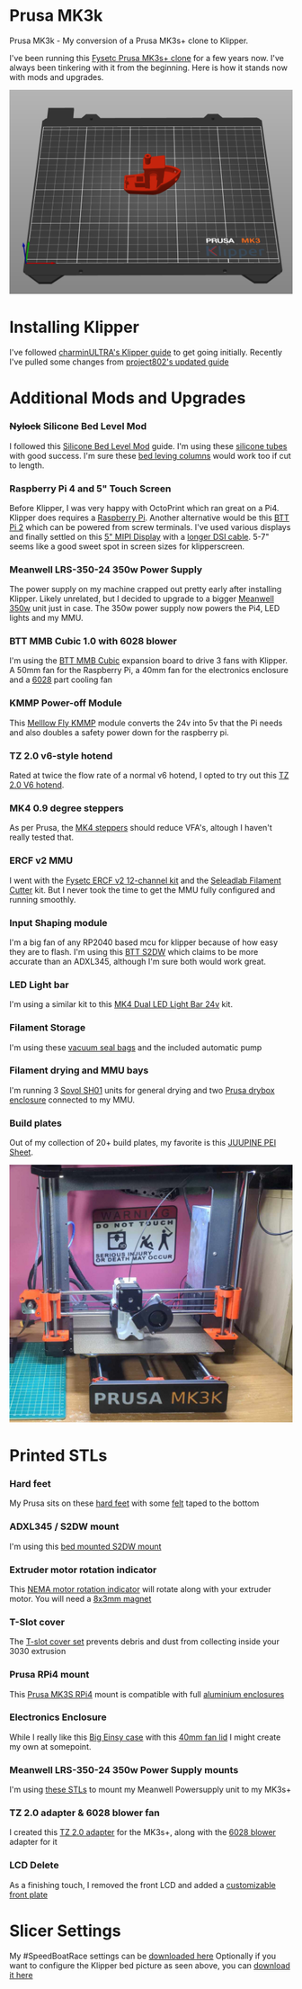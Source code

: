 # Prusa MK3k

Prusa MK3k - My conversion of a Prusa MK3s+ clone to Klipper.

I've been running this [Fysetc Prusa MK3s+ clone](https://s.click.aliexpress.com/e/_oB2yb0x) for a few years now. I've always been tinkering with it from the beginning. Here is how it stands now with mods and upgrades.

![slicer](assets/slicer.png)


# Installing Klipper

I've followed [charminULTRA's Klipper guide](https://github.com/charminULTRA/Klipper-Input-Shaping-MK3S-Upgrade) to get going initially. Recently I've pulled some changes from [project802's updated guide](https://github.com/project802/Klipper-Input-Shaping-MK3S-Upgrade)


# Additional Mods and Upgrades

### ~~Nylock~~ Silicone Bed Level Mod

I followed this [Silicone Bed Level Mod](https://www.schweinert.com/silicone-bed-level-mod-prusa-mk3/) guide. I'm using these [silicone tubes](https://s.click.aliexpress.com/e/_oCNcppl) with good success. I'm sure these [bed leving columns](https://s.click.aliexpress.com/e/_olThvdz) would work too if cut to length.

### Raspberry Pi 4 and 5" Touch Screen

Before Klipper, I was very happy with OctoPrint which ran great on a Pi4. Klipper does requires a [Raspberry Pi](https://s.click.aliexpress.com/e/_on8JnaX). Another alternative would be this [BTT Pi 2](https://s.click.aliexpress.com/e/_oEV29sb) which can be powered from screw terminals. I've used various displays and finally settled on this [5" MIPI Display](https://s.click.aliexpress.com/e/_onpiPqB) with a [longer DSI cable](https://s.click.aliexpress.com/e/_oB68LnZ). 5-7" seems like a good sweet spot in screen sizes for klipperscreen.

### Meanwell LRS-350-24 350w Power Supply

The power supply on my machine crapped out pretty early after installing Klipper. Likely unrelated, but I decided to upgrade to a bigger [Meanwell 350w](https://s.click.aliexpress.com/e/_oExWxLh) unit just in case. The 350w power supply now powers the Pi4, LED lights and my MMU.

### BTT MMB Cubic 1.0 with 6028 blower

I'm using the [BTT MMB Cubic](https://s.click.aliexpress.com/e/_omvtHcw) expansion board to drive 3 fans with Klipper. A 50mm fan for the Raspberry Pi, a 40mm fan for the electronics enclosure and a [6028](https://s.click.aliexpress.com/e/_ooHfhSW) part cooling fan

### KMMP Power-off Module

This [Melllow Fly KMMP](https://s.click.aliexpress.com/e/_oBRjS79) module converts the 24v into 5v that the Pi needs and also doubles a safety power down for the raspberry pi.

### TZ 2.0 v6-style hotend

Rated at twice the flow rate of a normal v6 hotend, I opted to try out this [TZ 2.0 V6 hotend](https://s.click.aliexpress.com/e/_oofLEeJ).

### MK4 0.9 degree steppers

As per Prusa, the [MK4 steppers](https://s.click.aliexpress.com/e/_ok2TuVv) should reduce VFA's, altough I haven't really tested that.

### ERCF v2 MMU

I went with the [Fysetc ERCF v2 12-channel kit](https://s.click.aliexpress.com/e/_opTF3ZV) and the [Seleadlab Filament Cutter](https://s.click.aliexpress.com/e/_okhysFz) kit. But I never took the time to get the MMU fully configured and running smoothly.

### Input Shaping module

I'm a big fan of any RP2040 based mcu for klipper because of how easy they are to flash. I'm using this [BTT S2DW](https://s.click.aliexpress.com/e/_okpRPtH) which claims to be more accurate than an ADXL345, although I'm sure both would work great.

### LED Light bar

I'm using a similar kit to this [MK4 Dual LED Light Bar 24v](https://s.click.aliexpress.com/e/_opsoeDh) kit.

### Filament Storage

I'm using these [vacuum seal bags](https://s.click.aliexpress.com/e/_ooiCgQT) and the included automatic pump

### Filament drying and MMU bays

I'm running 3 [Sovol SH01](https://s.click.aliexpress.com/e/_oFkCFo7) units for general drying and two [Prusa drybox enclosure](https://s.click.aliexpress.com/e/_oBO5Jmf) connected to my MMU.

### Build plates

Out of my collection of 20+ build plates, my favorite is this [JUUPINE PEI Sheet](https://s.click.aliexpress.com/e/_oEQbZIX). 

![mk3k](assets/Mk3k.jpg)

# Printed STLs

### Hard feet

My Prusa sits on these [hard feet](https://www.thingiverse.com/thing:2805753/) with some [felt](https://s.click.aliexpress.com/e/_oEwN37o) taped to the bottom

### ADXL345 / S2DW mount

I'm using this [bed mounted S2DW mount](https://www.printables.com/model/901962-btt-adxl345-s2dw-bedslinger-mount) 

### Extruder motor rotation indicator

This [NEMA motor rotation indicator](https://www.thingiverse.com/thing:2638857) will rotate along with your extruder motor. You will need a [8x3mm magnet](https://s.click.aliexpress.com/e/_oCzKxDc)

### T-Slot cover

The [T-slot cover set](https://www.printables.com/model/1678-original-prusa-i3-mk3-3030-t-slot-extrusion-channe) prevents debris and dust from collecting inside your 3030 extrusion

### Prusa RPi4 mount

This [Prusa MK3S RPi4](https://www.printables.com/model/74438-prusa-mk3s-rpi4b-mount-for-geekworm-aluminium-case) mount is compatible with full [aluminium enclosures](https://s.click.aliexpress.com/e/_oDRr7sw)

### Electronics Enclosure

While I really like this [Big Einsy case](https://www.printables.com/model/31558-big-einsy-case) with this [40mm fan lid](https://www.printables.com/model/538337-new-big-einsy-case-lid-with-40mm-fan) I might create my own at somepoint.

### Meanwell LRS-350-24 350w Power Supply mounts

I'm using [these STLs](https://www.printables.com/model/10432-prusa-mk3-mean-well-lrs-350-specific-mount) to mount my Meanwell Powersupply unit to my MK3s+

### TZ 2.0 adapter & 6028 blower fan

I created this [TZ 2.0 adapter](https://www.printables.com/model/1280924-tz-20-adapter-for-mk3s) for the MK3s+, along with the [6028 blower](https://www.printables.com/model/1308000-tz-20-6028-fan-delta-p-fan-duct-adapter-for-mk3s) adapter for it

### LCD Delete

As a finishing touch, I removed the front LCD and added a [customizable front plate](https://www.printables.com/model/1308004-prusa-front-plate-for-lcd-delete)


# Slicer Settings

My #SpeedBoatRace settings can be [downloaded here](https://github.com/8bitmcu/Prusa_MK3k/raw/refs/heads/main/SpeedBoatRace_PrintProfile.3mf)
Optionally if you want to configure the Klipper bed picture as seen above, you can [download it here](https://raw.githubusercontent.com/8bitmcu/Prusa_MK3k/refs/heads/main/mk3s_klipper.svg)
